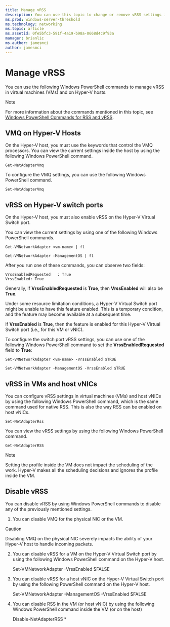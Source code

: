 ```yaml
---
title: Manage vRSS
description: You can use this topic to change or remove vRSS settings in Windows Server 2016.
ms.prod: windows-server-threshold
ms.technology: networking
ms.topic: article
ms.assetid: 0fe5bfc3-591f-4a19-b98a-0668d4c9f93a
manager: brianlic
ms.author: jamesmci
author: jamesmci
---
```


# Manage vRSS

You can use the following Windows PowerShell commands to manage vRSS in virtual machines \(VMs\) and on Hyper\-V hosts.

>[!NOTE]
>For more information about the commands mentioned in this topic, see [Windows PowerShell Commands for RSS and vRSS](vrss-wps.md).

## VMQ on Hyper-V Hosts

On the Hyper-V host, you must use the keywords that control the VMQ processors.
You can view the current settings inside the host by using the following Windows PowerShell command.

    Get-NetAdapterVmq

To configure the VMQ settings, you can use the following Windows PowerShell command.

    Set-NetAdapterVmq

## vRSS on Hyper-V switch ports

On the Hyper-V host, you must also enable vRSS on the Hyper\-V Virtual Switch port.

You can view the current settings by using one of the following Windows PowerShell commands.

    Get-VMNetworkAdapter <vm-name> | fl

    Get-VMNetworkAdapter -ManagementOS | fl


After you run one of these commands, you can observe two fields:

    
    VrssEnabledRequested   : True
    VrssEnabled: True
    

Generally, if **VrssEnabledRequested** is **True**, then **VrssEnabled** will also be **True**.  

Under some resource limitation conditions, a Hyper\-V Virtual Switch port might be unable to have this feature enabled. This is a temporary condition, and the feature may become available at a subsequent time.

If **VrssEnabled** is **True**, then the feature is enabled for this Hyper\-V Virtual Switch port \(i.e., for this VM or vNIC\).

To configure the switch port vRSS settings, you can use one of the following Windows PowerShell command to set the **VrssEnabledRequested** field to **True**:

    
    Set-VMNetworkAdapter <vm-name> -VrssEnabled $TRUE
    
    Set-VMNetworkAdapter -ManagementOS -VrssEnabled $TRUE
    

## vRSS in VMs and host vNICs

You can configure vRSS settings in virtual machines \(VMs\) and host vNICs by using the following Windows PowerShell command, which is the same command used for native RSS. This is also the way RSS can be enabled on host vNICs.

    Set-NetAdapterRss

You can view the vRSS settings by using the following Windows PowerShell command.

    Get-NetAdapterRSS

> [!NOTE]
>  Setting the profile inside the VM does not impact the scheduling of the work. Hyper\-V makes all the scheduling decisions and ignores the profile inside the VM.

## Disable vRSS

You can disable vRSS by using Windows PowerShell commands to disable any of the previously mentioned settings.

1. You can disable VMQ for the physical NIC or the VM.

>[!CAUTION]
>Disabling VMQ on the physical NIC severely impacts the ability of your Hyper\-V host to handle incoming packets.

2. You can disable vRSS for a VM on the Hyper\-V Virtual Switch port by using the following Windows PowerShell command on the Hyper\-V host.

    Set-VMNetworkAdapter <vm-name> -VrssEnabled $FALSE

3. You can disable vRSS for a host vNIC on the Hyper\-V Virtual Switch port by using the following PowerShell command on the Hyper\-V host.

    Set-VMNetworkAdapter -ManagementOS -VrssEnabled $FALSE

4. You can disable RSS in the VM \(or host vNIC\) by using the following Windows PowerShell command inside the VM \(or on the host\)

    Disable-NetAdapterRSS *

